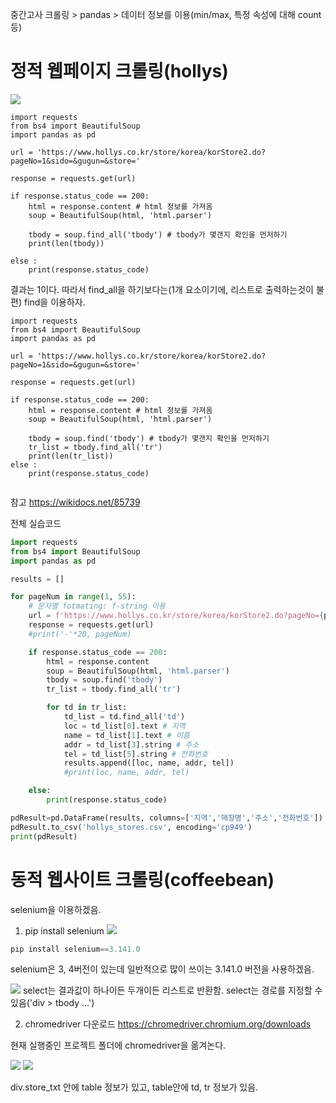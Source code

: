 중간고사
크롤링 > pandas > 데이터 정보를 이용(min/max, 특정 속성에 대해 count 등)

# 정적 웹페이지 크롤링(hollys)
![](https://velog.velcdn.com/cloudflare/allzeroyou/03465b24-6cfa-41b2-afa0-08f4b3e85627/image.png)

```
import requests
from bs4 import BeautifulSoup
import pandas as pd

url = 'https://www.hollys.co.kr/store/korea/korStore2.do?pageNo=1&sido=&gugun=&store='

response = requests.get(url)

if response.status_code == 200:
    html = response.content # html 정보를 가져옴
    soup = BeautifulSoup(html, 'html.parser')

    tbody = soup.find_all('tbody') # tbody가 몇갠지 확인을 먼저하기
    print(len(tbody))

else :
    print(response.status_code)
```

결과는 1이다.
따라서 find_all을 하기보다는(1개 요소이기에, 리스트로 출력하는것이 불편) find을 이용하자.

```
import requests
from bs4 import BeautifulSoup
import pandas as pd

url = 'https://www.hollys.co.kr/store/korea/korStore2.do?pageNo=1&sido=&gugun=&store='

response = requests.get(url)

if response.status_code == 200:
    html = response.content # html 정보를 가져옴
    soup = BeautifulSoup(html, 'html.parser')

    tbody = soup.find('tbody') # tbody가 몇갠지 확인을 먼저하기
    tr_list = tbody.find_all('tr')
    print(len(tr_list))
else :
    print(response.status_code)


```

참고
https://wikidocs.net/85739

전체 실습코드
```python
import requests
from bs4 import BeautifulSoup
import pandas as pd

results = []

for pageNum in range(1, 55):
    # 문자열 fotmating: f-string 이용
    url = f'https://www.hollys.co.kr/store/korea/korStore2.do?pageNo={pageNum}&sido=&gugun=&store='
    response = requests.get(url)
    #print('-'*20, pageNum)

    if response.status_code == 200:
        html = response.content
        soup = BeautifulSoup(html, 'html.parser')
        tbody = soup.find('tbody')
        tr_list = tbody.find_all('tr')

        for td in tr_list:
            td_list = td.find_all('td')
            loc = td_list[0].text # 지역
            name = td_list[1].text # 이름
            addr = td_list[3].string # 주소
            tel = td_list[5].string # 전화번호
            results.append([loc, name, addr, tel])
            #print(loc, name, addr, tel)

    else:
        print(response.status_code)

pdResult=pd.DataFrame(results, columns=['지역','매장명','주소','전화번호'])
pdResult.to_csv('hollys_stores.csv', encoding='cp949')
print(pdResult)
```
# 동적 웹사이트 크롤링(coffeebean)

selenium을 이용하겠음.
1. pip install selenium
![](https://velog.velcdn.com/images/allzeroyou/post/c234f832-a487-4761-b4a6-360af9f9c2c5/image.png)

```python
pip install selenium==3.141.0
```
selenium은 3, 4버전이 있는데
일반적으로 많이 쓰이는 3.141.0 버전을 사용하겠음.


![](https://velog.velcdn.com/cloudflare/allzeroyou/263bc110-c5da-45b4-8382-ef07e28eb9f3/image.png)
select는 결과값이 하나이든 두개이든 리스트로 반환함.
select는 경로를 지정할 수 있음('div > tbody ...')

2. chromedriver 다운로드
https://chromedriver.chromium.org/downloads

현재 실행중인 프로젝트 폴더에 chromedriver을 옮겨논다.

![](https://velog.velcdn.com/images/allzeroyou/post/0cdd291f-de87-4cb7-bd0a-9e6b59ed6227/image.png)
![](https://velog.velcdn.com/images/allzeroyou/post/f377b485-2f4c-49c9-beb0-d4204c669db6/image.png)

div.store_txt 안에 table 정보가 있고, table안에 td, tr 정보가 있음.